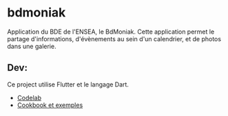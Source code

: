 # bdmoniak

Application du BDE de l'ENSEA, le BdMoniak. Cette application permet le partage d'informations, d'évènements au sein d'un calendrier, et de photos dans une galerie.

## Dev:

Ce project utilise Flutter et le langage Dart.

- [Codelab](https://flutter.dev/docs/get-started/codelab)
- [Cookbook et exemples](https://flutter.dev/docs/cookbook)
